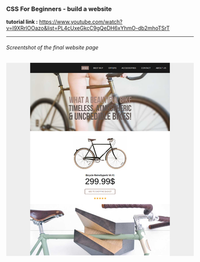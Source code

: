 
### CSS For Beginners - build a website

**tutorial link :** https://www.youtube.com/watch?v=I9XRrlOOazo&list=PL4cUxeGkcC9gQeDH6xYhmO-db2mhoTSrT 

---
###### Screentshot of the final website page

![Screenshot](images/Screenshot.png)
